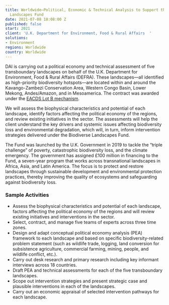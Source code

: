 ```yaml
---
title: Worldwide—Political, Economic & Technical Analysis to Support the Biodiverse
  Landscapes Fund
date: 2021-07-08 18:08:00 Z
published: false
start: 2021
client: 'U.K. Department for Environment, Food & Rural Affairs  '
solutions:
- Environment
regions: Worldwide
country: Worldwide
---
```


DAI is carrying out a political economy and technical assessment of five transboundary landscapes on behalf of the U.K. Department for Environment, Food & Rural Affairs (DEFRA). These landscapes—all identified as high-priority biodiversity hotspots—are located within and around the Kavango-Zambezi Conservation Area, Western Congo Basin, Lower Mekong, Andes/Amazon, and in Mesoamerica. The contract was awarded under the [EACDS Lot B mechanism](https://www.dai.com/our-work/projects/worldwide-expert-advisory-call-down-services-eacds).

We will assess the biophysical characteristics and potential of each landscape, identify factors affecting the political economy of the regions, and review existing initiatives in the sector. The assessments will help the client understand the key drivers and systemic issues affecting biodiversity loss and environmental degradation, which will, in turn, inform intervention strategies delivered under the Biodiverse Landscapes Fund.  

The Fund was launched by the U.K. Government in 2019 to tackle the “triple challenge” of poverty, catastrophic biodiversity loss, and the climate emergency. The government has assigned £100 million in financing to the Fund, a seven-year program that works across transnational landscapes in Africa, Asia, and Latin America. The focus is to protect and restore landscapes through sustainable development and environmental protection practices, thereby improving the quality of ecosystems and safeguarding against biodiversity loss.
 
### Sample Activities

* Assess the biophysical characteristics and potential of each landscape, factors affecting the political economy of the regions and will review existing initiatives and interventions in the sector. 
* Select, contract, and manage five teams of experts across three time zones.
* Design and adapt conceptual political economy analysis (PEA) framework to each landscape and based on specific biodiversity-related problem statement (such as wildlife trade, logging, land conversion for subsistence agriculture, commercial farming, mining, people, and wildlife conflict, etc.).
* Carry out desk research and primary research including key informant interviews across 18 countries.
* Draft PEA and technical assessments for each of the five transboundary landscapes.
* Scope out intervention strategies and present strategic case and plausible interventions in each of the landscapes.
* Carry out an economic appraisal of selected intervention pathways for each landscape.